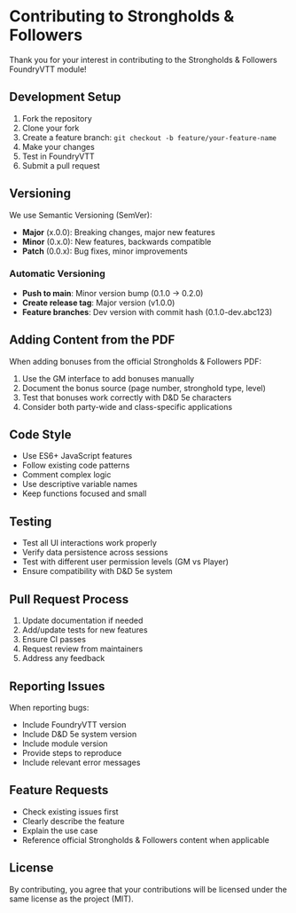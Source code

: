 # Contributing to Strongholds & Followers

Thank you for your interest in contributing to the Strongholds & Followers FoundryVTT module!

## Development Setup

1. Fork the repository
2. Clone your fork
3. Create a feature branch: `git checkout -b feature/your-feature-name`
4. Make your changes
5. Test in FoundryVTT
6. Submit a pull request

## Versioning

We use Semantic Versioning (SemVer):

- **Major** (x.0.0): Breaking changes, major new features
- **Minor** (0.x.0): New features, backwards compatible
- **Patch** (0.0.x): Bug fixes, minor improvements

### Automatic Versioning

- **Push to main**: Minor version bump (0.1.0 → 0.2.0)
- **Create release tag**: Major version (v1.0.0)
- **Feature branches**: Dev version with commit hash (0.1.0-dev.abc123)

## Adding Content from the PDF

When adding bonuses from the official Strongholds & Followers PDF:

1. Use the GM interface to add bonuses manually
2. Document the bonus source (page number, stronghold type, level)
3. Test that bonuses work correctly with D&D 5e characters
4. Consider both party-wide and class-specific applications

## Code Style

- Use ES6+ JavaScript features
- Follow existing code patterns
- Comment complex logic
- Use descriptive variable names
- Keep functions focused and small

## Testing

- Test all UI interactions work properly
- Verify data persistence across sessions
- Test with different user permission levels (GM vs Player)
- Ensure compatibility with D&D 5e system

## Pull Request Process

1. Update documentation if needed
2. Add/update tests for new features
3. Ensure CI passes
4. Request review from maintainers
5. Address any feedback

## Reporting Issues

When reporting bugs:

- Include FoundryVTT version
- Include D&D 5e system version
- Include module version
- Provide steps to reproduce
- Include relevant error messages

## Feature Requests

- Check existing issues first
- Clearly describe the feature
- Explain the use case
- Reference official Strongholds & Followers content when applicable

## License

By contributing, you agree that your contributions will be licensed under the same license as the project (MIT).
